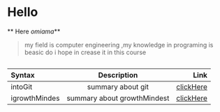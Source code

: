 
# Hello 


** Here _omiama_** 

> my field is computer engineering ,my knowledge in programing is beasic do i hope in crease it in this course

## 


| Syntax         | Description                   | Link              |
| :---           |    :----:                     |           ---:    |
|  intoGit       | summary about git             | [clickHere](https://omaimah-sulaiman.github.io/reading-notes102/read02)         |
|  igrowthMindes | summary about growthMindest   | [clickHere](https://omaimah-sulaiman.github.io/reading-notes102/growthMindest)  |


